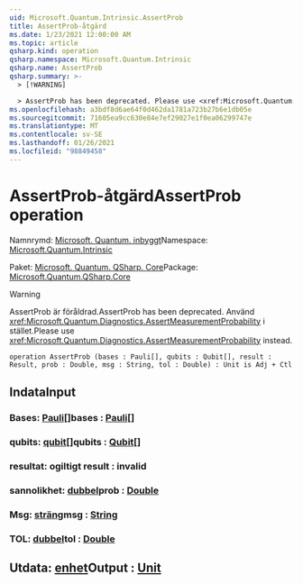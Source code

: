 ```yaml
---
uid: Microsoft.Quantum.Intrinsic.AssertProb
title: AssertProb-åtgärd
ms.date: 1/23/2021 12:00:00 AM
ms.topic: article
qsharp.kind: operation
qsharp.namespace: Microsoft.Quantum.Intrinsic
qsharp.name: AssertProb
qsharp.summary: >-
  > [!WARNING]

  > AssertProb has been deprecated. Please use <xref:Microsoft.Quantum.Diagnostics.AssertMeasurementProbability> instead.
ms.openlocfilehash: a3bdf8d6ae64f0d462da1781a723b27b6e1db05e
ms.sourcegitcommit: 71605ea9cc630e84e7ef29027e1f0ea06299747e
ms.translationtype: MT
ms.contentlocale: sv-SE
ms.lasthandoff: 01/26/2021
ms.locfileid: "98849458"
---
```

# <a name="assertprob-operation"></a><span data-ttu-id="bc053-102">AssertProb-åtgärd</span><span class="sxs-lookup"><span data-stu-id="bc053-102">AssertProb operation</span></span>

<span data-ttu-id="bc053-103">Namnrymd: [Microsoft. Quantum. inbyggt](xref:Microsoft.Quantum.Intrinsic)</span><span class="sxs-lookup"><span data-stu-id="bc053-103">Namespace: [Microsoft.Quantum.Intrinsic](xref:Microsoft.Quantum.Intrinsic)</span></span>

<span data-ttu-id="bc053-104">Paket: [Microsoft. Quantum. QSharp. Core](https://nuget.org/packages/Microsoft.Quantum.QSharp.Core)</span><span class="sxs-lookup"><span data-stu-id="bc053-104">Package: [Microsoft.Quantum.QSharp.Core](https://nuget.org/packages/Microsoft.Quantum.QSharp.Core)</span></span>


> [!WARNING]
> <span data-ttu-id="bc053-105">AssertProb är föråldrad.</span><span class="sxs-lookup"><span data-stu-id="bc053-105">AssertProb has been deprecated.</span></span> <span data-ttu-id="bc053-106">Använd <xref:Microsoft.Quantum.Diagnostics.AssertMeasurementProbability> i stället.</span><span class="sxs-lookup"><span data-stu-id="bc053-106">Please use <xref:Microsoft.Quantum.Diagnostics.AssertMeasurementProbability> instead.</span></span>



```qsharp
operation AssertProb (bases : Pauli[], qubits : Qubit[], result : Result, prob : Double, msg : String, tol : Double) : Unit is Adj + Ctl
```


## <a name="input"></a><span data-ttu-id="bc053-107">Indata</span><span class="sxs-lookup"><span data-stu-id="bc053-107">Input</span></span>

### <a name="bases--pauli"></a><span data-ttu-id="bc053-108">Bases: [Pauli](xref:microsoft.quantum.lang-ref.pauli)[]</span><span class="sxs-lookup"><span data-stu-id="bc053-108">bases : [Pauli](xref:microsoft.quantum.lang-ref.pauli)[]</span></span>




### <a name="qubits--qubit"></a><span data-ttu-id="bc053-109">qubits: [qubit](xref:microsoft.quantum.lang-ref.qubit)[]</span><span class="sxs-lookup"><span data-stu-id="bc053-109">qubits : [Qubit](xref:microsoft.quantum.lang-ref.qubit)[]</span></span>




### <a name="result--__invalidresult__"></a><span data-ttu-id="bc053-110">resultat: __ogiltigt <Result>__</span><span class="sxs-lookup"><span data-stu-id="bc053-110">result : __invalid<Result>__</span></span>




### <a name="prob--double"></a><span data-ttu-id="bc053-111">sannolikhet: [dubbel](xref:microsoft.quantum.lang-ref.double)</span><span class="sxs-lookup"><span data-stu-id="bc053-111">prob : [Double](xref:microsoft.quantum.lang-ref.double)</span></span>




### <a name="msg--string"></a><span data-ttu-id="bc053-112">Msg: [sträng](xref:microsoft.quantum.lang-ref.string)</span><span class="sxs-lookup"><span data-stu-id="bc053-112">msg : [String](xref:microsoft.quantum.lang-ref.string)</span></span>




### <a name="tol--double"></a><span data-ttu-id="bc053-113">TOL: [dubbel](xref:microsoft.quantum.lang-ref.double)</span><span class="sxs-lookup"><span data-stu-id="bc053-113">tol : [Double](xref:microsoft.quantum.lang-ref.double)</span></span>





## <a name="output--unit"></a><span data-ttu-id="bc053-114">Utdata: [enhet](xref:microsoft.quantum.lang-ref.unit)</span><span class="sxs-lookup"><span data-stu-id="bc053-114">Output : [Unit](xref:microsoft.quantum.lang-ref.unit)</span></span>

